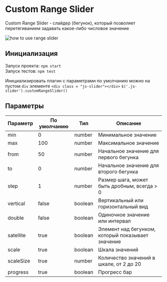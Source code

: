# Custom Range Slider

Custom Range Slider - слайдер (бегунок), который позволяет перетягиванием задавать какое-либо числовое значение

![how to use range slider](https://i.imgur.com/nYnrDDj.gif)

## Инициализация 
Запуск проекта: `npm start`  
Запуск тестов: `npm test`

Инициализировать плагин с параметрами по умолчанию можно на пустом `div` элементе
`<div class = "js-slider"></div>`
`$('.js-slider').customRangeSlider()`

## Параметры

Параметр | По умолчанию | Тип | Описание
--- | --- | --- | ---
min | 0 | number | Минимальное значение
max | 100 | number | Максимальное значение
from | 50 | number | Начальное значение для первого бегунка
to | 0 | number | Начальное значение для второго бегунка
step | 1 | number | Размер шага, может быть дробным, всегда > 0
vertical | false | boolean | Вертикальный или горизонтальный вид
double | false | boolean | Одиночное значение или интервал
satellite | true | boolean | Элемент над бегунком, который показывает значение
scale | true | boolean | Шкала значений
scaleSize | true | number | Количество значений в шкале, от 2 до 20
progress | true | boolean | Прогресс бар

